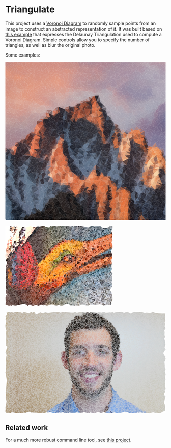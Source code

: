# Triangulate
<p>This project uses a <a href="https://github.com/d3/d3/blob/master/API.md#voronoi-diagrams-d3-voronoi" target="_blank">Voronoi Diagram</a> to randomly sample points from an image to construct an abstracted representation of it. It was built based on <a href="https://bl.ocks.org/mbostock/4341156">this example</a> that expresses the Delaunay Triangulation used to compute a Voronoi Diagram. Simple controls allow you to specify the number of triangles, as well as blur the original photo.</p>

Some examples:

![mountain photo](imgs/triangle-mountains.png)

![bird](imgs/bird.png)

![Freeman photo](imgs/freeman-triangle.png)

## Related work 
For a much more robust command line tool, see [this project](https://github.com/esimov/triangle).